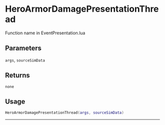 # HeroArmorDamagePresentationThread
Function name in EventPresentation.lua
## Parameters
`args`, `sourceSimData`
## Returns
`none`
## Usage
```lua
HeroArmorDamagePresentationThread(args, sourceSimData)
```
---
